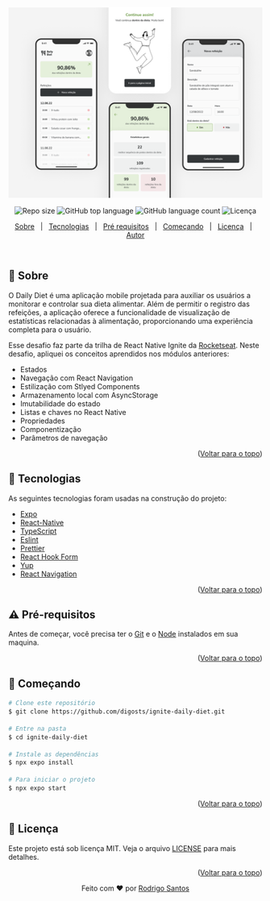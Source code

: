 <img src="./assets/daily-diet.png" alt="Imagem do banner daily diet" />

<p align="center">
  <img alt="Repo size"  src="https://img.shields.io/github/repo-size/digosts/ignite-daily-diet?color=4f46e5&style=for-the-badge">
  <img alt="GitHub top language"  src="https://img.shields.io/github/languages/top/digosts/ignite-daily-diet?color=4f46e5&style=for-the-badge"> <img alt="GitHub language count"  src="https://img.shields.io/github/languages/count/digosts/ignite-daily-diet?color=4f46e5&style=for-the-badge">
  <img alt="Licença" src="https://img.shields.io/github/license/digosts/ignite-daily-diet?color=4f46e5&style=for-the-badge">
</p>

<p align="center">
  <a href="#dart-sobre">Sobre</a> &#xa0; | &#xa0;
  <a href="#rocket-tecnologias">Tecnologias</a> &#xa0; | &#xa0;
  <a href="#warning-pré-requisitos"> Pré requisitos</a> &#xa0; | &#xa0;
  <a href="#checkered_flag-começando">Começando</a> &#xa0; | &#xa0;
  <a href="#memo-licença">Licença</a> &#xa0; | &#xa0;
  <a href="https://github.com/digosts" target="_blank">Autor</a>
</p>

<br>

## :dart: Sobre

<p>
  O Daily Diet é uma aplicação mobile projetada para auxiliar os usuários a monitorar e controlar sua dieta alimentar. 
  Além de permitir o registro das refeições, a aplicação oferece a funcionalidade de visualização de estatísticas relacionadas à alimentação, proporcionando uma experiência completa para o usuário.

Esse desafio faz parte da trilha de React Native Ignite da <a href='https://www.rocketseat.com.br/' target="_blank">Rocketseat</a>.
Neste desafio, apliquei os conceitos aprendidos nos módulos anteriores:

- Estados
- Navegação com React Navigation
- Estilização com Stlyed Components
- Armazenamento local com AsyncStorage
- Imutabilidade do estado
- Listas e chaves no React Native
- Propriedades
- Componentização
- Parâmetros de navegação

</p>

<p align="right">(<a href="#top">Voltar para o topo</a>)</p>

## :rocket: Tecnologias

As seguintes tecnologias foram usadas na construção do projeto:

- [Expo](https://expo.dev/)
- [React-Native](https://reactnative.dev/)
- [TypeScript](https://www.typescriptlang.org/)
- [Eslint](https://eslint.org/)
- [Prettier](https://prettier.io/)
- [React Hook Form](https://react-hook-form.com/)
- [Yup](https://www.npmjs.com/package/yup)
- [React Navigation](https://reactnavigation.org/)

<p align="right">(<a href="#top">Voltar para o topo</a>)</p>

## :warning: Pré-requisitos

Antes de começar, você precisa ter o [Git](https://git-scm.com) e o [Node](https://nodejs.org/en/) instalados em sua maquina.

<p align="right">(<a href="#top">Voltar para o topo</a>)</p>

## :checkered_flag: Começando

```bash
# Clone este repositório
$ git clone https://github.com/digosts/ignite-daily-diet.git

# Entre na pasta
$ cd ignite-daily-diet

# Instale as dependências
$ npx expo install

# Para iniciar o projeto
$ npx expo start

```

<p align="right">(<a href="#top">Voltar para o topo</a>)</p>

## :memo: Licença

Este projeto está sob licença MIT. Veja o arquivo [LICENSE](LICENSE.md) para mais detalhes.

<p align="right">(<a href="#top">Voltar para o topo</a>)</p>

<p align="center">Feito com ❤️ por <a href="https://github.com/digosts" target="_blank">Rodrigo Santos</a></p>
